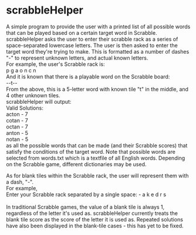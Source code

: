 # scrabbleHelper
A simple program to provide the user with a printed list of all possible words that can be played based on a certain target word in Scrabble.<br />
scrabbleHelper asks the user to enter their scrabble rack as a series of space-separated lowercase letters. The user is then asked to enter the target word they're trying to make. This is formatted as a number of dashes "-" to represent unknown letters, and actual known letters.<br />
For example, the user's Scrabble rack is:<br />
    p g a o n c n<br />
And it is known that there is a playable word on the Scrabble board:<br />
    --t--<br />
From the above, this is a 5-letter word with known tile "t" in the middle, and 4 other unknown tiles.<br />
scrabbleHelper will output:<br />
    Valid Solutions:<br />
    acton - 7<br />
    cotan - 7<br />
    octan - 7<br />
    anton - 5<br />
    notan - 5<br />
as all the possible words that can be made (and their Scrabble scores) that satisfy the conditions of the target word. Note that possible words are selected from words.txt which is a textfile of all English words. Depending on the Scrabble game, different dictionaries may be used.<br />

As for blank tiles within the Scrabble rack, the user will represent them with a dash, "-".<br />
For example,<br />
    Enter your Scrabble rack separated by a single space: - a k e d r s<br />
<br />
In traditional Scrabble games, the value of a blank tile is always 1, regardless of the letter it's used as. scrabbleHelper currently treats the blank tile score as the score of the letter it is used as. Repeated solutions have also been displayed in the blank-tile cases - this has yet to be fixed.<br />
 
